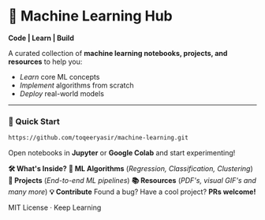 # <b>🤖 Machine Learning Hub</b>  
<b>Code | Learn | Build</b>  

A curated collection of <b>machine learning notebooks, projects, and resources</b> to help you:  
- <i>Learn</i> core ML concepts  
- <i>Implement</i> algorithms from scratch  
- <i>Deploy</i> real-world models  

---

### <b>🚀 Quick Start</b>  
```bash
https://github.com/toqeeryasir/machine-learning.git
```

Open notebooks in <b>Jupyter</b> or <b>Google Colab</b> and start experimenting!

<b>🛠️ What's Inside?</b>
<b>🧠 ML Algorithms</b> (<i>Regression, Classification, Clustering</i>)
<b>📂 Projects</b> (<i>End-to-end ML pipelines</i>)
<b>📚 Resources</b> (<i>PDF's, visual GIF's and many more</i>)
<b>💡 Contribute</b>
Found a bug? Have a cool project? <b>PRs welcome!</b>

MIT License · Keep Learning
